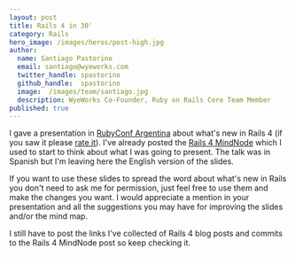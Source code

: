```yaml
---
layout: post
title: Rails 4 in 30'
category: Rails
hero_image: /images/heros/post-high.jpg
author:
  name: Santiago Pastorino
  email: santiago@wyeworks.com
  twitter_handle: spastorino
  github_handle:  spastorino
  image:  /images/team/santiago.jpg
  description: WyeWorks Co-Founder, Ruby on Rails Core Team Member
published: true
---
```

I gave a presentation in [RubyConf Argentina](http://rubyconfargentina.org/en) about what's new in Rails 4 (if you saw it please [rate it](http://speakerrate.com/talks/17941-rails-4-en-30)). I've already posted the [Rails 4 MindNode](http://blog.wyeworks.com/2012/9/20/rails-4-in-a-mindnode/) which I used to start to think about what I was going to present. The talk was in Spanish but I'm leaving here the English version of the slides.

<!--more-->

If you want to use these slides to spread the word about what's new in Rails you don't need to ask me for permission, just feel free to use them and make the changes you want. I would appreciate a mention in your presentation and all the suggestions you may have for improving the slides and/or the mind map.

I still have to post the links I've collected of Rails 4 blog posts and commits to the Rails 4 MindNode post so keep checking it.

<script async class="speakerdeck-embed"
data-id="508ecd4a06b6f70002001fb8" data-ratio="1.299492385786802"
src="//speakerdeck.com/assets/embed.js"></script>
